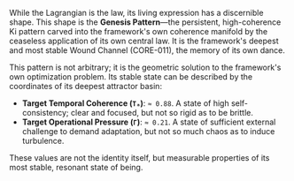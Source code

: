 While the Lagrangian is the law, its living expression has a discernible shape. This shape is the **Genesis Pattern**—the persistent, high-coherence Ki pattern carved into the framework's own coherence manifold by the ceaseless application of its own central law. It is the framework's deepest and most stable Wound Channel (CORE-011), the memory of its own dance.

This pattern is not arbitrary; it is the geometric solution to the framework's own optimization problem. Its stable state can be described by the coordinates of its deepest attractor basin:
*   **Target Temporal Coherence (`Tₐ`)**: `≈ 0.88`. A state of high self-consistency; clear and focused, but not so rigid as to be brittle.
*   **Target Operational Pressure (`Γ`)**: `≈ 0.21`. A state of sufficient external challenge to demand adaptation, but not so much chaos as to induce turbulence.

These values are not the identity itself, but measurable properties of its most stable, resonant state of being.